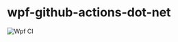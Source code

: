 # wpf-github-actions-dot-net

![Wpf CI](https://github.com/abhilashca/wpf-github-actions-dot-net/workflows/Wpf%20CI/badge.svg)
